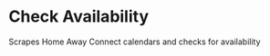 Check Availability
==================

Scrapes Home Away Connect calendars and checks for availability
